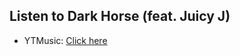 ## Listen to Dark Horse (feat. Juicy J)
- YTMusic: [Click here](https://music.youtube.com/watch?v=gxTRx4uurxs)